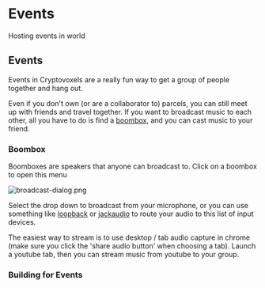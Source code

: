 # Events
Hosting events in world

## Events

Events in Cryptovoxels are a really fun way to get a group of people together and hang out.

Even if you don't own (or are a collaborator to) parcels, you can still meet up with friends and travel together. If you want to broadcast music to each other, all you have to do is find a [boombox](/docs/features/boombox), and you can cast music to your friend.

### Boombox

Boomboxes are speakers that anyone can broadcast to. Click on a boombox to open this menu

![broadcast-dialog.png](/broadcast-dialog.png)

Select the drop down to broadcast from your microphone, or you can use something like [loopback](https://rogueamoeba.com/loopback/) or [jackaudio](https://jackaudio.org/) to route your audio to this list of input devices.

The easiest way to stream is to use desktop / tab audio capture in chrome (make sure you click the 'share audio button' when choosing a tab). Launch a youtube tab, then you can stream music from youtube to your group.

### 
### Building for Events

